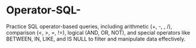 # Operator-SQL-
Practice SQL operator-based queries, including arithmetic (+, -, , /), comparison (&lt;, >, =, !=), logical (AND, OR, NOT), and special operators like BETWEEN, IN, LIKE, and IS NULL to filter and manipulate data effectively.
